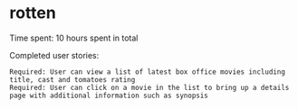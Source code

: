 rotten
======
Time spent: 10 hours spent in total

Completed user stories:

    Required: User can view a list of latest box office movies including title, cast and tomatoes rating
    Required: User can click on a movie in the list to bring up a details page with additional information such as synopsis
